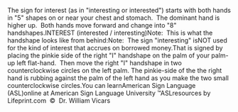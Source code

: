 The sign for interest (as in "interesting or interested") starts with both hands in "5" shapes on or near your 
	chest and stomach.  The dominant hand is 
  higher up.  Both hands move forward and change into "8" handshapes.INTEREST (interested / interesting)Note:  This is what the handshape looks like from behind:Note:  The sign "interesting" isNOT used for the kind of interest 
  that accrues on borrowed money.That is signed by placing the pinkie 
  side of the right "I" handshape on the palm of your palm-up left flat-hand.  
  Then move the right "I" handshape in two counterclockwise circles on the left 
  palm. The pinkie-side of the the right hand is rubbing against the palm of the 
  left hand as you make the two small counterclockwise circles.You can learnAmerican Sign Language (ASL)online at American Sign Language University ™ASLresources by Lifeprint.com  ©  Dr. William Vicars